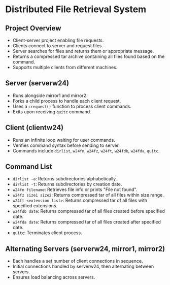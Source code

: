 ﻿# Distributed File Retrieval System

## Project Overview

- Client-server project enabling file requests.
- Clients connect to server and request files.
- Server searches for files and returns them or appropriate message.
- Returns a compressed tar archive containing all files found based on the command.
- Supports multiple clients from different machines.

## Server (serverw24)

- Runs alongside mirror1 and mirror2.
- Forks a child process to handle each client request.
- Uses a `crequest()` function to process client commands.
- Exits upon receiving `quitc` command.

## Client (clientw24)

- Runs an infinite loop waiting for user commands.
- Verifies command syntax before sending to server.
- Commands include `dirlist`, `w24fn`, `w24fz`, `w24ft`, `w24fdb`, `w24fda`, `quitc`.

## Command List

- `dirlist -a`: Returns subdirectories alphabetically.
- `dirlist -t`: Returns subdirectories by creation date.
- `w24fn filename`: Retrieves file info or prints "File not found".
- `w24fz size1 size2`: Returns compressed tar of all files within size range.
- `w24ft <extension list>`: Returns compressed tar of all files with specified extensions.
- `w24fdb date`: Returns compressed tar of all files created before specified date.
- `w24fda date`: Returns compressed tar of all files created after specified date.
- `quitc`: Terminates client process.

## Alternating Servers (serverw24, mirror1, mirror2)

- Each handles a set number of client connections in sequence.
- Initial connections handled by serverw24, then alternating between servers.
- Ensures load balancing across servers.
